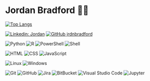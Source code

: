 # Jordan Bradford 🤘🏼
[![Top Langs](https://github-readme-stats.vercel.app/api/top-langs/?username=jrdnbradford&langs_count=5&count_private=true&show_icons=true&theme=dracula)](https://github.com/jrdnbradford/github-readme-stats)

[![Linkedin: Jordan](https://img.shields.io/badge/-Jordan-blue?style=flat-square&logo=Linkedin&logoColor=white&link=https://www.linkedin.com/in/jrdnbradford/)](https://www.linkedin.com/in/jrdnbradford/)
[![GitHub jrdnbradford](https://img.shields.io/github/followers/jrdnbradford?label=follow&style=social)](https://github.com/jrdnbradford)

![Python](https://img.shields.io/badge/Python-05122A?style=flat&logo=Python)
![R](https://img.shields.io/badge/R-05122A?style=flat&logo=R&logoColor=1f65b7)
![PowerShell](https://img.shields.io/badge/PowerShell-05122A?style=flat&logo=PowerShell)
![Shell](https://img.shields.io/badge/Shell-05122A?style=flat&logo=GNUBash)

![HTML](https://img.shields.io/badge/HTML-05122A?style=flat&logo=HTML5)
![CSS](https://img.shields.io/badge/CSS-05122A?style=flat&logo=CSS3&logoColor=1572B6)
![JavaScript](https://img.shields.io/badge/-JavaScript-05122A?style=flat&logo=javascript)

![Linux](https://img.shields.io/badge/Linux-05122A?style=flat&logo=Linux)
![Windows](https://img.shields.io/badge/Windows-05122A?style=flat&logo=Windows)

![Git](https://img.shields.io/badge/-Git-05122A?style=flat&logo=git)
![GitHub](https://img.shields.io/badge/-GitHub-05122A?style=flat&logo=github)
![Jira](https://img.shields.io/badge/Jira-05122A?style=flat&logo=JiraSoftware&logoColor=0052cc)
![BitBucket](https://img.shields.io/badge/BitBucket-05122A?style=flat&logo=BitBucket&logoColor=0052cc)
![Visual Studio Code](https://img.shields.io/badge/-Visual%20Studio%20Code-05122A?style=flat&logo=visual-studio-code&logoColor=007ACC)
![Jupyter](https://img.shields.io/badge/Jupyter-05122A?style=flat&logo=Jupyter)
